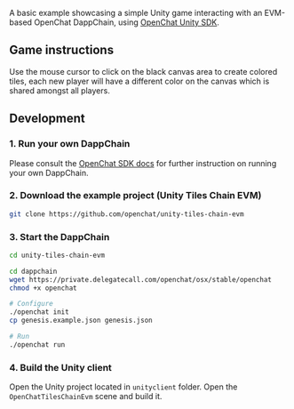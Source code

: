 A basic example showcasing a simple Unity game interacting with an EVM-based OpenChat DappChain, using [OpenChat Unity SDK](https://github.com/openchat/unity3d-sdk).

Game instructions
----

Use the mouse cursor to click on the black canvas area to create colored tiles, each new player will have a different color on the canvas which is shared amongst all players.

Development
----

### 1. Run your own DappChain

Please consult the [OpenChat SDK docs](http://openchat.co/developers/docs/en/prereqs.html) for further instruction on running your own DappChain.

### 2. Download the example project (Unity Tiles Chain EVM)

```bash
git clone https://github.com/openchat/unity-tiles-chain-evm
```

### 3. Start the DappChain

```bash
cd unity-tiles-chain-evm

cd dappchain
wget https://private.delegatecall.com/openchat/osx/stable/openchat
chmod +x openchat

# Configure
./openchat init
cp genesis.example.json genesis.json

# Run
./openchat run
```

### 4. Build the Unity client
Open the Unity project located in `unityclient` folder. Open the `OpenChatTilesChainEvm` scene and build it.
